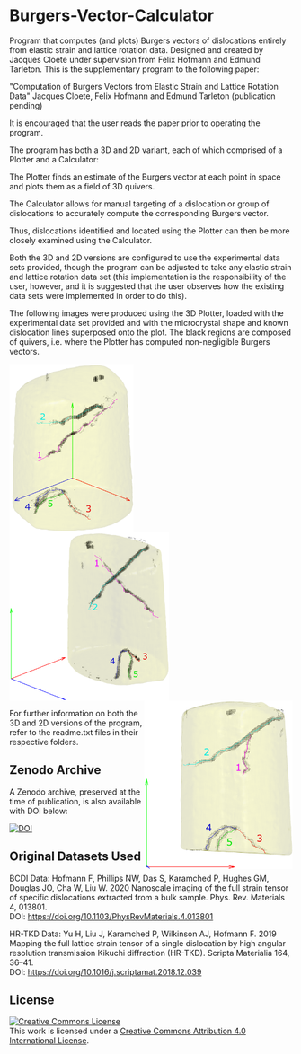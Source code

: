 # Burgers-Vector-Calculator
Program that computes (and plots) Burgers vectors of dislocations entirely from elastic strain and lattice rotation data. Designed and created by Jacques Cloete under supervision from Felix Hofmann and Edmund Tarleton. This is the supplementary program to the following paper:

"Computation of Burgers Vectors from Elastic Strain and Lattice Rotation Data"
Jacques Cloete, Felix Hofmann and Edmund Tarleton
(publication pending)

It is encouraged that the user reads the paper prior to operating the program.

The program has both a 3D and 2D variant, each of which comprised of a Plotter and a Calculator:

The Plotter finds an estimate of the Burgers vector at each point in space and plots them as a field of 3D quivers.

The Calculator allows for manual targeting of a dislocation or group of dislocations to accurately compute the corresponding Burgers vector.

Thus, dislocations identified and located using the Plotter can then be more closely examined using the Calculator.

Both the 3D and 2D versions are configured to use the experimental data sets provided, though the program can be adjusted to take any elastic strain and lattice rotation data set (this implementation is the responsibility of the user, however, and it is suggested that the user observes how the existing data sets were implemented in order to do this).

The following images were produced using the 3D Plotter, loaded with the experimental data set provided and with the microcrystal shape and known dislocation lines superposed onto the plot. The black regions are composed of quivers, i.e. where the Plotter has computed non-negligible Burgers vectors.

<img src="https://github.com/JacquesCloete/Burgers-Vector-Calculator/blob/main/Burgers_Vector_Program_Cloete_J_FINAL/3D/goodfigure1.png" width="221" height="300" align="left" /> <img src="https://github.com/JacquesCloete/Burgers-Vector-Calculator/blob/main/Burgers_Vector_Program_Cloete_J_FINAL/3D/goodfigure2.png" width="284" height="300" align="center" /> <img src="https://github.com/JacquesCloete/Burgers-Vector-Calculator/blob/main/Burgers_Vector_Program_Cloete_J_FINAL/3D/goodfigure3.png" width="264" height="300" align="right" />

For further information on both the 3D and 2D versions of the program, refer to the readme.txt files in their respective folders.

## Zenodo Archive

A Zenodo archive, preserved at the time of publication, is also available with DOI below:

[![DOI](https://zenodo.org/badge/408582523.svg)](https://zenodo.org/badge/latestdoi/408582523)

## Original Datasets Used

BCDI Data:  Hofmann F, Phillips NW, Das S, Karamched P, Hughes GM, Douglas JO, Cha W, Liu W.
2020 Nanoscale imaging of the full strain tensor of specific dislocations extracted from a bulk
sample. Phys. Rev. Materials 4, 013801. <br />
DOI: https://doi.org/10.1103/PhysRevMaterials.4.013801

HR-TKD Data: Yu H, Liu J, Karamched P, Wilkinson AJ, Hofmann F. 2019 Mapping the full lattice strain tensor
of a single dislocation by high angular resolution transmission Kikuchi diffraction (HR-TKD).
Scripta Materialia 164, 36–41. <br />
DOI: https://doi.org/10.1016/j.scriptamat.2018.12.039

## License

<a rel="license" href="http://creativecommons.org/licenses/by/4.0/"><img alt="Creative Commons License" style="border-width:0" src="https://i.creativecommons.org/l/by/4.0/88x31.png" /></a><br />This work is licensed under a <a rel="license" href="http://creativecommons.org/licenses/by/4.0/">Creative Commons Attribution 4.0 International License</a>.
